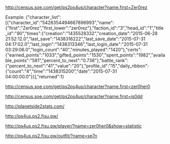 http://census.soe.com/get/ps2ps4us/character?name.first=Zer0rez

Example:
{"character_list":[{"character_id":"5428354494667896993","name":{"first":"Zer0rez","first_lower":"zer0rez"},"faction_id":"3","head_id":"1","title_id":"90","times":{"creation":"1435528332","creation_date":"2015-06-28 21:52:12.0","last_save":"1438316222","last_save_date":"2015-07-31 04:17:02.0","last_login":"1438313346","last_login_date":"2015-07-31 03:29:06.0","login_count":"40","minutes_played":"1420"},"certs":{"earned_points":"1033","gifted_points":"1530","spent_points":"1982","available_points":"581","percent_to_next":"0.736"},"battle_rank":{"percent_to_next":"41","value":"20"},"profile_id":"15","daily_ribbon":{"count":"4","time":"1438315200","date":"2015-07-31 04:00:00.0"}}],"returned":1}

http://census.soe.com/get/ps2ps4us/character?name.first=zer0her0

http://census.soe.com/get/ps2ps4us/character?name.first=is0dd

http://planetside2stats.com/

http://ps4us.ps2.fisu.pw/

http://ps4us.ps2.fisu.pw/player/?name=zer0her0&show=statistic

http://ps4us.ps2.fisu.pw/outfit/?name=se7n
